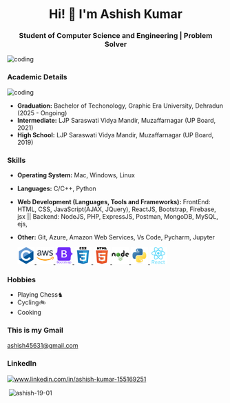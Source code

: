 
<h1 align="center">Hi! 👋 I'm Ashish Kumar</h1>
<h3 align="center">Student of Computer Science and Engineering | Problem Solver</h3>

<img
  alt="coding"
  width="400px"
  src="https://media.tenor.com/NOYF3f82b_gAAAAC/programmer.gif"
/>

### Academic Details
<img
  alt="coding"
  width="400px"
  src="https://previews.123rf.com/images/jihane123/jihane1231605/jihane123160500015/56949834-beautiful-university-cartoon.jpg"
/>

- **Graduation:** Bachelor of Techonology, Graphic Era University, Dehradun (2025 - Ongoing)
- **Intermediate:** LJP Saraswati Vidya Mandir, Muzaffarnagar (UP Board, 2021)
- **High School:** LJP Saraswati Vidya Mandir, Muzaffarnagar (UP Board, 2019) 

### Skills
- **Operating System:** Mac, Windows, Linux
- **Languages:** C/C++, Python
- **Web Development (Languages, Tools and Frameworks):**
  FrontEnd: HTML, CSS, JavaScript(AJAX, JQuery), ReactJS, Bootstrap, Firebase, jsx
  || Backend: NodeJS, PHP, ExpressJS, Postman, MongoDB, MySQL, ejs, 
- **Other:** Git, Azure, Amazon Web Services, Vs Code, Pycharm, Jupyter

  <p align="left">
  <a href="https://www.cprogramming.com/" target="_blank" rel="noreferrer">
    <img
      src="https://raw.githubusercontent.com/devicons/devicon/master/icons/c/c-original.svg"
      alt="c"
      width="40"
      height="40"
    />
  </a>
  <a href="https://aws.amazon.com" target="_blank" rel="noreferrer">
    <img
      src="https://raw.githubusercontent.com/devicons/devicon/master/icons/amazonwebservices/amazonwebservices-original-wordmark.svg"
      alt="aws"
      width="40"
      height="40"
    />
  </a>
  <a href="https://getbootstrap.com" target="_blank" rel="noreferrer">
    <img
      src="https://raw.githubusercontent.com/devicons/devicon/master/icons/bootstrap/bootstrap-plain-wordmark.svg"
      alt="bootstrap"
      width="40"
      height="40"
    />
  </a>


  <a href="https://www.w3schools.com/css/" target="_blank" rel="noreferrer">
    <img
      src="https://raw.githubusercontent.com/devicons/devicon/master/icons/css3/css3-original-wordmark.svg"
      alt="css3"
      width="40"
      height="40"
    />
  </a>
  <a href="https://www.w3.org/html/" target="_blank" rel="noreferrer">
    <img
      src="https://raw.githubusercontent.com/devicons/devicon/master/icons/html5/html5-original-wordmark.svg"
      alt="html5"
      width="40"
      height="40"
    />
  </a>

  <a href="https://nodejs.org" target="_blank" rel="noreferrer">
    <img
      src="https://raw.githubusercontent.com/devicons/devicon/master/icons/nodejs/nodejs-original-wordmark.svg"
      alt="nodejs"
      width="40"
      height="40"
    />
  </a>

  <a href="https://www.python.org" target="_blank" rel="noreferrer">
    <img
      src="https://raw.githubusercontent.com/devicons/devicon/master/icons/python/python-original.svg"
      alt="python"
      width="40"
      height="40"
    />
  </a>
  <a href="https://reactjs.org/" target="_blank" rel="noreferrer">
    <img
      src="https://raw.githubusercontent.com/devicons/devicon/master/icons/react/react-original-wordmark.svg"
      alt="react"
      width="40"
      height="40"
    />
  </a>



</p>


### Hobbies
- Playing Chess♞
- Cycling🚲
- Cooking


### This is my Gmail
ashish45631@gmail.com


<h3 align="left">LinkedIn</h3>
<p align="left">
  <a href="https://linkedin.com/in/www.linkedin.com/in/ashish-kumar-155169251" target="blank">
    <img align="center" src="https://raw.githubusercontent.com/rahuldkjain/github-profile-readme-generator/master/src/images/icons/Social/linked-in-alt.svg" alt="www.linkedin.com/in/ashish-kumar-155169251" height="30" width="40" />
  </a>
</p>


  
  <p>
    &nbsp;<img
      align="center"
      src="https://github-readme-stats.vercel.app/api?username=ashish-19-01&show_icons=true&locale=en"
      alt="ashish-19-01"
    />
  </p>
  

  

